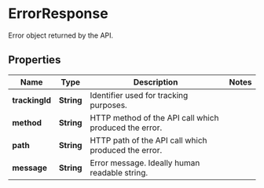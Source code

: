 

# ErrorResponse

Error object returned by the API.

## Properties

| Name | Type | Description | Notes |
|------------ | ------------- | ------------- | -------------|
|**trackingId** | **String** | Identifier used for tracking purposes. |  |
|**method** | **String** | HTTP method of the API call which produced the error. |  |
|**path** | **String** | HTTP path of the API call which produced the error. |  |
|**message** | **String** | Error message. Ideally human readable string. |  |



